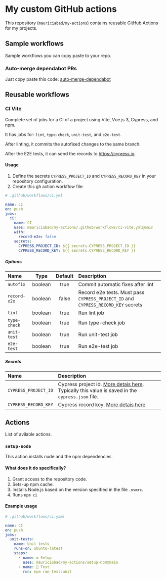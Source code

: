 # My custom GitHub actions

This repository (`mauriciabad/my-actions`) contains reusable GitHub Actions for my projects.

## Sample workflows
Sample workflows you can copy paste to your repo.

### Auto-merge dependabot PRs
Just copy paste this code: [auto-merge-dependabot](https://github.com/mauriciabad/my-actions/blob/main/.github/workflows/auto-merge-dependabot.yml)

## Reusable workflows

### CI Vite
Complete set of jobs for a CI of a project using Vite, Vue.js 3, Cypress, and npm.

It has jobs for: `lint`, `type-check`, `unit-test`, and `e2e-test`.

After linting, it commits the autofixed changes to the same branch.

After the E2E tests, it can send the records to <https://cypress.io>.

#### Usage
1. Define the secrets `CYPRESS_PROJECT_ID` and `CYPRESS_RECORD_KEY` in your repository configuration.
2. Create this gh action workflow file:

```yml
# .github/workflows/ci.yml

name: CI
on: push
jobs:
  ci:
    name: CI
    uses: mauriciabad/my-actions/.github/workflows/ci-vite.yml@main
    with:
      record-e2e: false
    secrets:
      CYPRESS_PROJECT_ID: ${{ secrets.CYPRESS_PROJECT_ID }}
      CYPRESS_RECORD_KEY: ${{ secrets.CYPRESS_RECORD_KEY }}
```

##### Options
| Name | Type | Default | Description|
|:---|:---:|:----:|:---|
| `autofix` | boolean | true | Commit automatic fixes after lint |
| `record-e2e` | boolean | false | Record e2e tests. Must pass `CYPRESS_PROJECT_ID` and `CYPRESS_RECORD_KEY` secrets |
| `lint` | boolean | true | Run lint job |
| `type-check` | boolean | true | Run type-check job |
| `unit-test` | boolean | true | Run unit-test job |
| `e2e-test` | boolean | true | Run e2e-test job |
##### Secrets
| Name | Description|
|:---|:---|
| `CYPRESS_PROJECT_ID` | Cypress project id. [More detais here](https://docs.cypress.io/guides/cloud/projects#Project-ID). Typically this value is saved in the `cypress.json` file.  |
| `CYPRESS_RECORD_KEY` | Cypress record key. [More detais here](https://docs.cypress.io/guides/cloud/projects#Record-key) |

## Actions
List of avilable actions.

### `setup-node`
This action installs node and the npm dependencies.

#### What does it do specifically?
1. Grant access to the repository code.
1. Sets-up npm cache.
1. Installs Node.js based on the version specified in the file `.nvmrc`.
1. Runs `npm ci`

#### Example usage
```yaml
# .github/workflows/ci.yaml

name: CI
on: push
jobs:
  unit-tests:
    name: Unit tests
    runs-on: ubuntu-latest
    steps:
      - name: ⚙️ Setup
        uses: mauriciabad/my-actions/setup-npm@main
      - name: 🧪 Test
        run: npm run test:unit
```
